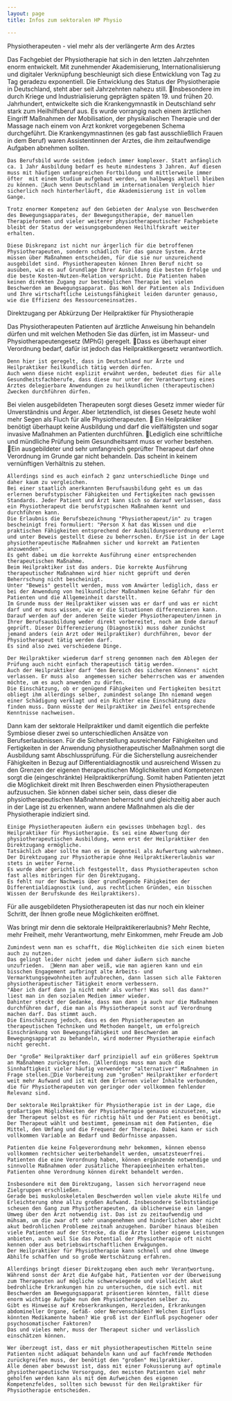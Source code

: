 ```yaml
---
layout: page
title: Infos zum sektoralen HP Physio

---
```


Physiotherapeuten - viel mehr als der verlängerte Arm des Arztes

Das Fachgebiet der Physiotherapie hat sich in den letzten Jahrzehnten enorm entwickelt. 
Mit zunehmender Akademisierung, Internationalisierung und digitaler Verknüpfung beschleunigt sich diese Entwicklung von Tag zu Tag geradezu exponentiell.
Die Entwicklung des Status der Physiotherapie in Deutschland,  steht aber seit Jahrzehnten nahezu still.
	 Insbesondere im durch Kriege und Industrialisierung geprägten späten 19. und frühen 20. Jahrhundert, entwickelte sich die Krankengymnastik in Deutschland sehr stark zum Heilhilfsberuf aus. Es wurde vorrangig nach einem ärztlichen Eingriff Maßnahmen der Mobilisation, der physikalischen Therapie und der Massage nach einem von Arzt konkret vorgegebenen Schema durchgeführt.
	Die Krankengymnastinnen (es gab fast ausschließlich Frauen in dem Beruf) waren Assistentinnen der Arztes, die ihm zeitaufwendige Aufgaben abnehmen sollten.
	
	Das Berufsbild wurde seitdem jedoch immer komplexer. Statt anfänglich ca. 1 Jahr Ausbildung bedarf es heute mindestens 3 Jahren. Auf diesen muss mit häufigen umfangreichen Fortbildung und mittlerweile immer öfter  mit einem Studium aufgebaut werden, um halbwegs aktuell bleiben zu können. Auch wenn Deutschland im internationalen Vergleich hier sicherlich noch hinterherläuft, die Akademisierung ist in vollem Gange.
	
	Trotz enormer Kompetenz auf den Gebieten der Analyse von Beschwerden des Bewegungsapparates, der Bewegungstherapie, der manuellen Therapieformen und vieler weiterer physiotherapeutischer Fachgebiete bleibt der Status der weisungsgebundenen Heilhilfskraft weiter erhalten.
	
	Diese Diskrepanz ist nicht nur ärgerlich für die betroffenen Physiotherapeuten, sondern schädlich für das ganze System. Ärzte müssen über Maßnahmen entscheiden, für die sie nur unzureichend ausgebildet sind. Physiotherapeuten können Ihren Beruf nicht so ausüben, wie es auf Grundlage Ihrer Ausbildung die besten Erfolge und die beste Kosten-Nutzen-Relation verspricht. Die Patienten haben keinen direkten Zugang zur bestmöglichen Therapie bei vielen Beschwerden am Bewegungsapparat. Das Wohl der Patienten als Individuen und Ihre wirtschaftliche Leistungsfähigkeit leiden darunter genauso, wie die Effizienz des Ressourceneinsatzes. 


Direktzugang per Abkürzung
Der Heilpraktiker für Physiotherapie

Das Physiotherapeuten Patienten auf ärztliche Anweisung hin behandeln dürfen und mit welchen Methoden Sie das dürfen, ist im Masseur- und Physiotherapeutengesetz (MPhG) geregelt. Dass es überhaupt einer Verordnung bedarf, dafür ist jedoch das Heilpraktikergesetz verantwortlich. 

	Denn hier ist geregelt, dass in Deutschland nur Ärzte und Heilpraktiker heilkundlich tätig werden dürfen. 
	Auch wenn diese nicht explizit erwähnt werden, bedeutet dies für alle Gesundheitsfachberufe, dass diese nur unter der Verantwortung eines Arztes delegierbare Anwendungen zu heilkundlichen (therapeutischen) Zwecken durchführen dürfen.

Bei vielen ausgebildeten Therapeuten sorgt dieses Gesetz immer wieder für Unverständnis und Ärger. Aber letztendlich, ist dieses Gesetz heute wohl mehr Segen als Fluch für alle Physiotherapeuten. 
	Ein Heilpraktiker benötigt überhaupt keine Ausbildung und darf die vielfältigsten und sogar invasive Maßnahmen an Patienten durchführen. Lediglich eine schriftliche und mündliche Prüfung beim Gesundheitsamt muss er vorher bestehen. Ein ausgebildeter und sehr umfangreich geprüfter Therapeut darf ohne Verordnung im Grunde gar nicht behandeln. Das scheint in keinem vernünftigen Verhältnis zu stehen.
	
	Allerdings sind es auch einfach 2 ganz unterschiedliche Dinge und daher kaum zu vergleichen.
	Bei einer staatlich anerkannten Berufsausbildung geht es um das erlernen berufstypischer Fähigkeiten und Fertigkeiten nach gewissen Standards. Jeder Patient und Arzt kann sich so darauf verlassen, dass ein Physiotherapeut die berufstypischen Maßnahmen kennt und durchführen kann.
	Die Erlaubnis die Berufsbezeichnung "Physiotherapeut/in" zu tragen bescheinigt frei formuliert: "Person X hat das Wissen und die praktischen Fähigkeiten entsprechend der Ausbildungsverordnung erlernt und unter Beweis gestellt diese zu beherrschen. Er/Sie ist in der Lage physiotherapeutische Maßnahmen sicher und korrekt am Patienten anzuwenden".
	Es geht dabei um die korrekte Ausführung einer entsprechenden therapeutischen Maßnahme.
	Beim Heilpraktiker ist das anders. Die korrekte Ausführung therapeutischer Maßnahmen wird hier nicht geprüft und deren Beherrschung nicht bescheinigt. 
	Unter "Beweis" gestellt werden, muss vom Anwärter lediglich, dass er bei der Anwendung von heilkundlicher Maßnahmen keine Gefahr für den Patienten und die Allgemeinheit darstellt. 
	Im Grunde muss der Heilpraktiker wissen was er darf und was er nicht darf und er muss wissen, wie er die Situationen differenzieren kann. 
	Darauf werden auf der anderen Seite wieder Physiotherapeuten/innen in Ihrer Berufsausbildung weder direkt vorbereitet, noch am Ende darauf geprüft. Dieser Differenzierung (Diagnostik) muss daher zunächst jemand anders (ein Arzt oder Heilpraktiker) durchführen, bevor der Physiotherapeut tätig werden darf.
	Es sind also zwei verschiedene Dinge.
	
	Der Heilpraktiker wiederum darf streng genommen nach dem Ablegen der Prüfung auch nicht einfach therapeutisch tätig werden. 
	Auch der Heilpraktiker darf "den Bereich des sicheren Könnens" nicht verlassen. Er muss also  angemessen sicher beherrschen was er anwenden möchte, um es auch anwenden zu dürfen. 
	Die Einschätzung, ob er genügend Fähigkeiten und Fertigkeiten besitzt obliegt ihm allerdings selber, zumindest solange Ihn niemand wegen einer Schädigung verklagt und ein Richter eine Einschätzung dazu finden muss. Dann müsste der Heilpraktiker im Zweifel entsprechende Kenntnisse nachweisen.
	
Dann kam der sektorale Heilpraktiker und damit eigentlich die perfekte Symbiose dieser zwei so unterschiedlichen Ansätze von Berufserlaubnissen.
Für die Sicherstellung ausreichender Fähigkeiten und Fertigkeiten in der Anwendung physiotherapeutischer Maßnahmen sorgt die Ausbildung samt Abschlussprüfung. 
Für die Sicherstellung ausreichender Fähigkeiten in Bezug auf Differentialdiagnostik und ausreichend Wissen zu den Grenzen der eigenen therapeutischen Möglichkeiten und Kompetenzen sorgt die (eingeschränkte) Heilpraktikerprüfung.
	Somit haben Patienten jetzt die Möglichkeit direkt mit Ihren Beschwerden einen Physiotherapeuten aufzusuchen. 
	Sie können dabei sicher sein, dass dieser die physiotherapeutischen Maßnahmen beherrscht und gleichzeitig aber auch in der Lage ist zu erkennen, wann andere Maßnahmen als die der Physiotherapie indiziert sind.
	
	Einige Physiotherapeuten äußern ein gewisses Unbehagen bzgl. des Heilpraktiker für Physiotherapie. Es sei eine Abwertung der physiotherapeutischen Ausbildung, wenn erst der Heilpraktiker den Direktzugang ermögliche.
	Tatsächlich aber sollte man es im Gegenteil als Aufwertung wahrnehmen. 
	Der Direktzugang zur Physiotherapie ohne Heilpraktikererlaubnis war stets in weiter Ferne.
	Es wurde aber gerichtlich festgestellt, dass Physiotherapeuten schon fast alles mitbringen für den Direktzugang. 
	Es fehlt nur der Nachweis über grundlegende Fähigkeiten der Differentialdiagnostik (und, aus rechtlichen Gründen, ein bisschen Wissen der Berufskunde des Heilpraktikers). 
Für alle ausgebildeten Physiotherapeuten ist das nur noch ein kleiner Schritt, der Ihnen große neue Möglichkeiten eröffnet.

Was bringt mir denn die sektorale Heilpraktikererlaubnis?
Mehr Rechte, mehr Freiheit, mehr Verantwortung, mehr Einkommen, mehr Freude am Job

	Zumindest wenn man es schafft, die Möglichkeiten die sich einem bieten auch zu nutzen.
	Das gelingt leider nicht jedem und daher äußern sich manche unzufrieden.  Wenn man aber weiß, wie man agieren kann und ein bisschen Engagement aufbringt alte Arbeits- und Vermarktungsgewohnheiten aufzubrechen, dann lassen sich alle Faktoren physiotherapeutischer Tätigkeit enorm verbessern.
	"Aber ich darf dann ja nicht mehr als vorher! Was soll das dann?" liest man in den sozialen Medien immer wieder.
	Dahinter steckt der Gedanke, dass man dann ja auch nur die Maßnahmen durchführen darf, die man als Physiotherapeut sonst auf Verordnung machen darf. Das stimmt auch. 
	Die Einschätzung jedoch, dass es den Physiotherapeuten an therapeutischen Techniken und Methoden mangelt, um erfolgreich Einschränkung von Bewegungsfähigkeit und Beschwerden am Bewegungsapparat zu behandeln, wird moderner Physiotherapie einfach nicht gerecht. 
	
	Der "große" Heilpraktiker darf prinzipiell auf ein größeres Spektrum an Maßnahmen zurückgreifen. Allerdings muss man auch die Sinnhaftigkeit vieler häufig verwendeter "alternativer" Maßnahmen in Frage stellen.Die Vorbereitung zum "großen" Heilpraktiker erfordert weit mehr Aufwand und ist mit dem Erlernen vieler Inhalte verbunden, die für Physiotherapeuten von geringer oder vollkommen fehlender Relevanz sind.
	
	Der sektorale Heilpraktiker für Physiotherapie ist in der Lage, die großartigen Möglichkeiten der Physiotherapie genauso einzusetzen, wie der Therapeut selbst es für richtig hält und der Patient es benötigt.
	Der Therapeut wählt und bestimmt, gemeinsam mit dem Patienten, die Mittel, den Umfang und die Frequenz der Therapie. Dabei kann er sich vollkommen Variable an Bedarf und Bedürfnisse anpassen.
	
	Patienten die keine Folgeverordnung mehr bekommen, können ebenso vollkommen rechtsicher weiterbehandelt werden, umsatzsteuerfrei.
	Patienten die eine Verordnung haben, können ergänzende notwendige und sinnvolle Maßnahmen oder zusätzliche Therapieeinheiten erhalten. 
	Patienten ohne Verordnung können direkt behandelt werden.
	
	Insbesondere mit dem Direktzugang, lassen sich hervorragend neue Zielgruppen erschließen. 
	Gerade bei muskuloskeletalen Beschwerden wollen viele akute Hilfe und Erleichterung ohne allzu großen Aufwand. Insbesondere Selbstständige scheuen den Gang zum Physiotherapeuten, da üblicherweise ein langer Umweg über den Arzt notwendig ist. Das ist zu zeitaufwendig und mühsam, um die zwar oft sehr unangenehmen und hinderlichen aber nicht akut bedrohlichen Probleme zeitnah anzugehen. Darüber hinaus bleiben viele Patienten auf der Strecke, da die Ärzte lieber eigene Leistungen anbieten, auch weil Sie das Potential der Physiotherapie oft nicht kennen oder aus betriebswirtschaftlichen Erwägungen.
	Der Heilpraktiker für Physiotherapie kann schnell und ohne Umwege Abhilfe schaffen und so große Wertschätzung erfahren.
	
	Allerdings bringt dieser Direktzugang eben auch mehr Verantwortung. 
	Während sonst der Arzt die Aufgabe hat, Patienten vor der Überweisung zum Therapeuten auf mögliche schwerwiegende und vielleicht akut bedrohliche Erkrankungen hin zu untersuchen, die sich evtl. mit Beschwerden am Bewegungsapparat präsentieren könnten, fällt diese enorm wichtige Aufgabe nun dem Physiotherapeuten selber zu.
	Gibt es Hinweise auf Krebserkrankungen, Herzleiden, Erkrankungen abdomineller Organe, Gefäß- oder Nervenschäden? Welchen Einfluss könnten Medikamente haben? Wie groß ist der Einfluß psychogener oder psychosomatischer Faktoren?
	Das und vieles mehr, muss der Therapeut sicher und verlässlich einschätzen können.
	
	Wer überzeugt ist, dass er mit physiotherapeutischen Mitteln seine Patienten nicht adäquat behandeln kann und auf fachfremde Methoden zurückgreifen muss, der benötigt den "großen" Heilpraktiker.
	Alle denen aber bewusst ist, dass mit einer Fokussierung auf optimale physiotherapeutische Versorgung, den meisten Patienten viel mehr geholfen werden kann als mit dem Aufweichen des eigenen Kompetenzfeldes, sollten sich bewusst für den Heilpraktiker für Physiotherapie entscheiden.  
